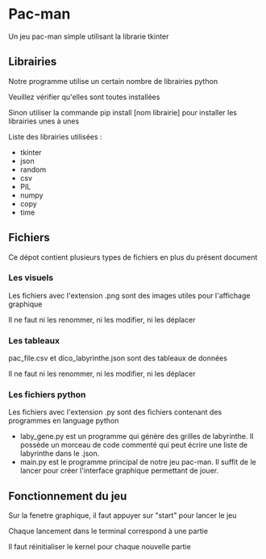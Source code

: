 # Pac-man
Un jeu pac-man simple utilisant la librarie tkinter
## Librairies
Notre programme utilise un certain nombre de librairies python

Veuillez vérifier qu'elles sont toutes installées

Sinon utiliser la commande pip install [nom librairie] pour installer les librairies unes à unes

Liste des librairies utilisées :
 -  tkinter
 -  json
 -  random
 -  csv
 -  PIL
 -  numpy
 -  copy
 -  time
## Fichiers
Ce dépot contient plusieurs types de fichiers en plus du présent document 
### Les visuels
Les fichiers avec l'extension .png sont des images utiles pour l'affichage graphique

Il ne faut ni les renommer, ni les modifier, ni les déplacer
### Les tableaux
pac_file.csv et dico_labyrinthe.json sont des tableaux de données

Il ne faut ni les renommer, ni les modifier, ni les déplacer
### Les fichiers python
Les fichiers avec l'extension .py sont des fichiers contenant des programmes en language python

 - laby_gene.py est un programme qui génère des grilles de labyrinthe. Il possède un morceau de code commenté qui peut écrire une liste de labyrinthe dans le .json.
 - main.py est le programme principal de notre jeu pac-man. Il suffit de le lancer pour créer l'interface graphique permettant de jouer.

## Fonctionnement du jeu
Sur la fenetre graphique, il faut appuyer sur "start" pour lancer le jeu

Chaque lancement dans le terminal correspond à une partie

Il faut réinitialiser le kernel pour chaque nouvelle partie
